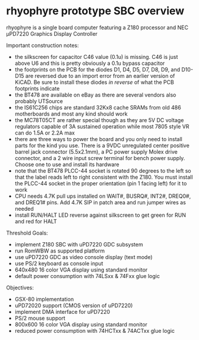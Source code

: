 # rhyophyre prototype SBC overview

rhyophyre is a single board computer featuring a Z180 processor and NEC µPD7220 Graphics Display Controller

Important construction notes:
- the silkscreen for capacitor C46 value (0.1u) is missing.  C46 is just above U6 and this is pretty obviously a 0.1u bypass capacitor
- the footprints on the PCB for the diodes D1, D4, D5, D7, D8, D9, and D10-D15 are reversed due to an import error from an earlier version of KiCAD.  Be sure to install these diodes *in reverse* of what the PCB footprints indicate
- the BT478 are available on eBay as there are several vendors also probably UTSource
- the IS61C256 chips are standard 32Kx8 cache SRAMs from old 486 motherboards and most any kind should work
- the MC78T05CT are rather special though as they are 5V DC voltage regulators capable of 3A sustained operation while most 7805 style VR can do 1.5A or 2.2A max
- there are three ways to power the board and you only need to install parts for the kind you use.  There is a 9VDC unregulated center positive barrel jack connector (5.5x2.1mm), a PC power supply Molex drive connector, and a 2 wire input screw terminal for bench power supply.  Choose one to use and install its hardware
- note that the BT478 PLCC-44 socket is rotated 90 degrees to the left so that the label reads left to right consistent with the Z180.  You must install the PLCC-44 socket in the proper orientation (pin 1 facing left) for it to work
- CPU needs 4.7K pull ups installed on WAIT#, BUSRQ#, INT2#, DREQ0#, and DREQ1# pins.  Add 4.7K SIP in patch area and run jumper wires as needed
- install RUN/HALT LED reverse against silkscreen to get green for RUN and red for HALT



Threshold Goals:
- implement Z180 SBC with uPD7220 GDC subsystem
- run RomWBW as supported platform
- use uPD7220 GDC as video console display (text mode)
- use PS/2 keyboard as console input
- 640x480 16 color VGA display using standard monitor
- default power consumption with 74LSxx & 74Fxx glue logic

Objectives:
- GSX-80 implementation
- uPD72020 support (CMOS version of uPD7220)
- implement DMA interface for uPD7220
- PS/2 mouse support
- 800x600 16 color VGA display using standard monitor
- reduced power consumption with 74HCTxx & 74ACTxx glue logic
